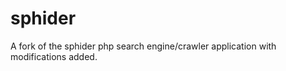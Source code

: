 sphider
=======

A fork of the sphider php search engine/crawler application with modifications added.

